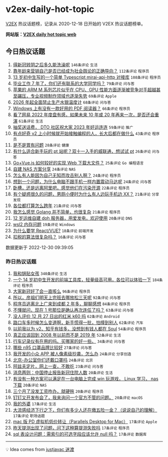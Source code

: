 # v2ex-daily-hot-topic

[V2EX](https://www.v2ex.com/) 热议话题榜，记录从 2020-12-18 日开始的 V2EX 热议话题榜单。

**网站版：[V2EX daily hot topic web](https://boojack.github.io/v2ex-daily-hot-topic-web/)**

## 今日热议话题

<!-- TODAY BEGIN -->

1. [得新冠转阴之后多久能洗澡呢](https://www.v2ex.com/t/905547) `146条评论` `生活`
1. [靠年龄来营销自己是否已经成为社会舆论的正确导向？](https://www.v2ex.com/t/905496) `112条评论` `程序员`
1. [13 岁初中生写的一个简单 Typescript mirai-api-http 对接库](https://www.v2ex.com/t/905504) `108条评论` `程序员`
1. [毕业工作 7 年了，你们还有联系的大学同学吗？](https://www.v2ex.com/t/905528) `79条评论` `问与答`
1. [苹果的 ARM M 系列芯片似乎在 CPU、GPU 性能方面逐渐被竞争对手超越甚至碾压，专业视频制作领域也逐渐失势](https://www.v2ex.com/t/905506) `69条评论` `Apple`
1. [2026 年起全面禁止生产水银温度计](https://www.v2ex.com/t/905529) `68条评论` `问与答`
1. [Windows 上有没有一款好用的 PDF 阅读器？](https://www.v2ex.com/t/905548) `66条评论` `程序员`
1. [看了网易 2022 年度盘有感，如果未来 10 年或 20 年再来一次，是否还会重演](https://www.v2ex.com/t/905573) `61条评论` `生活`
1. [抽奖送话费， DTO 社区祝大家 2023 年好运连连](https://www.v2ex.com/t/905509) `59条评论` `推广`
1. [有点好奇 v2 上小时候就开始接触编程的人，长大后都在做什么](https://www.v2ex.com/t/905579) `43条评论` `程序员`
1. [是不是胃有问题](https://www.v2ex.com/t/905523) `28条评论` `健康`
1. [有什么适合新手玩的 pt 站呢？双十一入手的威联通，想试试 pt](https://www.v2ex.com/t/905605) `26条评论` `问与答`
1. [Go+Vue.js 如何较好的实现 Web 下载大文件？](https://www.v2ex.com/t/905515) `25条评论` `Go 编程语言`
1. [自建 NAS 方案分享](https://www.v2ex.com/t/905583) `24条评论` `NAS`
1. [怎么有人能因为自己无知而攻击别人啊？](https://www.v2ex.com/t/905575) `24条评论` `程序员`
1. [想到一个问题，为什么电脑不跟手机一样内置震动马达呢](https://www.v2ex.com/t/905511) `24条评论` `问与答`
1. [卧槽，还是远离阿里吧，感觉他们在污染开源](https://www.v2ex.com/t/905588) `22条评论` `程序员`
1. [有个疑惑很久的问题，男厕小便时为什么有人边玩手机边 XX？](https://www.v2ex.com/t/905591) `21条评论` `分享发现`
1. [各位都打算怎么跨年](https://www.v2ex.com/t/905584) `21条评论` `问与答`
1. [我怎么感觉 Golang 并不简单，也很复杂](https://www.v2ex.com/t/905569) `21条评论` `程序员`
1. [12 岁运维自建 doh 服务器，用爱发电，欢迎使用](https://www.v2ex.com/t/905545) `20条评论` `DNS`
1. [wsl2 内存问题](https://www.v2ex.com/t/905524) `19条评论` `Windows`
1. [为什么要学 React/VUE?](https://www.v2ex.com/t/905576) `18条评论` `前端开发`
1. [扣税的算法很复杂吗？](https://www.v2ex.com/t/905539) `16条评论` `问与答`

数据更新于 2022-12-30 09:39:05

<!-- TODAY END -->

### 昨日热议话题

<!-- YESTERDAY BEGIN -->

1. [我和锅贴女孩](https://www.v2ex.com/t/905285) `340条评论` `生活`
1. [一个 14 岁初中生开发的前端工具库，轻量级高可用，各位可以体验一下](https://www.v2ex.com/t/905279) `184条评论` `程序员`
1. [大家新冠好了会一直咳么](https://www.v2ex.com/t/905381) `96条评论` `程序员`
1. [所以，彦祖们明天上完班去哪放松三天呢](https://www.v2ex.com/t/905277) `92条评论` `问与答`
1. [程序员逃离北上广来到成都 2 年多，聊聊感想](https://www.v2ex.com/t/905294) `84条评论` `程序员`
1. [不懂就问，现在 1 号那位是确认再次连任了吗？](https://www.v2ex.com/t/905325) `63条评论` `问与答`
1. [没人评价 12 月 27 日出的红米 k60 吗](https://www.v2ex.com/t/905291) `62条评论` `Android`
1. [路口车多时候怎么变道啊，新手慌得一批，怕撞到别人](https://www.v2ex.com/t/905309) `62条评论` `汽车`
1. [以前我以为 v2、知乎有钱多，没想到有钱人都在 Soul](https://www.v2ex.com/t/905271) `54条评论` `程序员`
1. [真正应该回到 2008 年以前而不是 2019 年](https://www.v2ex.com/t/905394) `52条评论` `生活`
1. [行车记录仪有在用的吗。买哪家的好一些。](https://www.v2ex.com/t/905268) `34条评论` `问与答`
1. [哪些 n95 口罩品牌比较好](https://www.v2ex.com/t/905273) `27条评论` `问与答`
1. [我开发的小众 APP 被人像素级抄袭，怎么办](https://www.v2ex.com/t/905384) `24条评论` `分享创造`
1. [北京-办公室你们还戴口罩吗](https://www.v2ex.com/t/905341) `24条评论` `北京`
1. [阿兹夫定片，网上一查，不敢吃](https://www.v2ex.com/t/905448) `23条评论` `问与答`
1. [消息两则：中国停止报告新冠住院人数](https://www.v2ex.com/t/905392) `20条评论` `生活`
1. [有没有一种方案可以满足在一台电脑上完成 win 玩游戏， Linux 学习， nas 下载](https://www.v2ex.com/t/905354) `20条评论` `NAS`
1. [三个月了没发工资咋办，就硬拖](https://www.v2ex.com/t/905344) `20条评论` `程序员`
1. [钉钉又开发布会了，我来询问一个官方不管的问题。](https://www.v2ex.com/t/905274) `20条评论` `macOS`
1. [我的外婆](https://www.v2ex.com/t/905363) `17条评论` `生活`
1. [大流感经济下行之下，你们有多少人还在缴五险一金？（说说自己的理解）](https://www.v2ex.com/t/905360) `17条评论` `职场话题`
1. [mac 版 PD 虚拟机低价转让（Parallels Desktop for Mac）](https://www.v2ex.com/t/905359) `17条评论` `Apple`
1. [昨天提测出现了问题，问下这种算提测失败吗](https://www.v2ex.com/t/905298) `17条评论` `程序员`
1. [sql 表设计问题：需索引的可选字段应该允许 null 吗？](https://www.v2ex.com/t/905289) `17条评论` `数据库`

<!-- YESTERDAY END -->

---

💡 Idea comes from [justjavac 迷渡](https://github.com/justjavac/)
